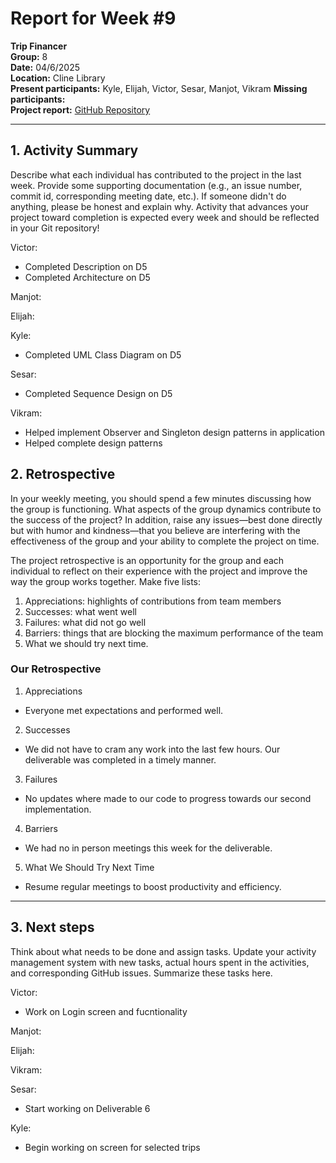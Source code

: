 # Report for Week #9

**Trip Financer**  
**Group:** 8  
**Date:** 04/6/2025  
**Location:** Cline Library  
**Present participants:**   Kyle, Elijah, Victor, Sesar, Manjot, Vikram
**Missing participants:**   
**Project report:** [GitHub Repository](https://github.com/sesartrumpet/cs386-pennypilot.git)  

---

## 1. Activity Summary
Describe what each individual has contributed to the project in the last week.  Provide some supporting documentation (e.g., an issue number, commit id, corresponding meeting date, etc.).  If someone didn't do anything, please be honest and explain why. Activity that advances your project toward completion is expected every week and should be reflected in your Git repository!

Victor:  
- Completed Description on D5
- Completed Architecture on D5


Manjot:   


Elijah:  


Kyle:  
- Completed UML Class Diagram on D5

Sesar:  
- Completed Sequence Design on D5


Vikram:
- Helped implement Observer and Singleton design patterns in application
- Helped complete design patterns


## 2. Retrospective
In your weekly meeting, you should spend a few minutes discussing how the group is functioning. What aspects of the group dynamics contribute to the success of the project? In addition, raise any issues—best done directly but with humor and kindness—that you believe are interfering with the effectiveness of the group and your ability to complete the project on time.

The project retrospective is an opportunity for the group and each individual to reflect on their experience with the project and improve the way the group works together. Make five lists:

1. Appreciations: highlights of contributions from team members
2. Successes: what went well
3. Failures: what did not go well
4. Barriers: things that are blocking the maximum performance of the team
5. What we should try next time.

### Our Retrospective
1. Appreciations
- Everyone met expectations and performed well.

2. Successes
- We did not have to cram any work into the last few hours. Our deliverable was completed in a timely manner.

3. Failures
- No updates where made to our code to progress towards our second implementation. 

4. Barriers
- We had no in person meetings this week for the deliverable.

5. What We Should Try Next Time
- Resume regular meetings to boost productivity and efficiency.

---

## 3. Next steps
Think about what needs to be done and assign tasks. Update your activity management system with new tasks, actual hours spent in the activities, and corresponding GitHub issues.  Summarize these tasks here.

Victor:  
- Work on Login screen and fucntionality


Manjot:   


Elijah:  


Vikram:  


Sesar:  
- Start working on Deliverable 6

Kyle:  
- Begin working on screen for selected trips

